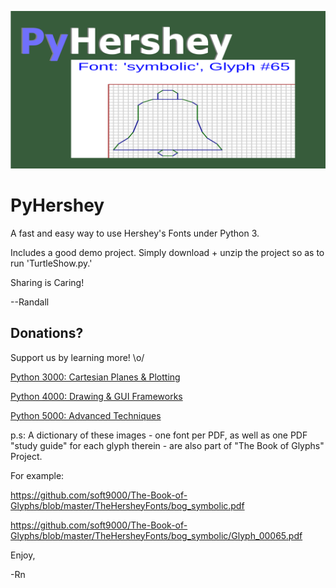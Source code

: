 ![Logo](https://github.com/soft9000/PyHershey/blob/master/PyHersheyLogo.png)
# PyHershey
A fast and easy way to use Hershey's Fonts under Python 3.

Includes a good demo project. Simply download + unzip the project so as to run 'TurtleShow.py.'


Sharing is Caring!

--Randall

## Donations? 

Support us by learning more! \o/

[Python 3000: Cartesian Planes & Plotting](https://www.udemy.com/course/introduction-to-turtle-graphics/?referralCode=640D3C0F33837ADAE793)

[Python 4000: Drawing & GUI Frameworks](https://www.udemy.com/course/more-turtle-graphics/?referralCode=175F15EB2C2214789B54)

[Python 5000: Advanced Techniques](https://www.udemy.com/course/turtle-graphics-modeling-simulation/?referralCode=3E1EE4F426B1FFA945EB)


p.s: A dictionary of these images - one font per PDF, as well as one PDF "study guide" for each glyph therein - are also part of "The Book of Glyphs" Project.

For example:

https://github.com/soft9000/The-Book-of-Glyphs/blob/master/TheHersheyFonts/bog_symbolic.pdf

https://github.com/soft9000/The-Book-of-Glyphs/blob/master/TheHersheyFonts/bog_symbolic/Glyph_00065.pdf

Enjoy,

-Rn
